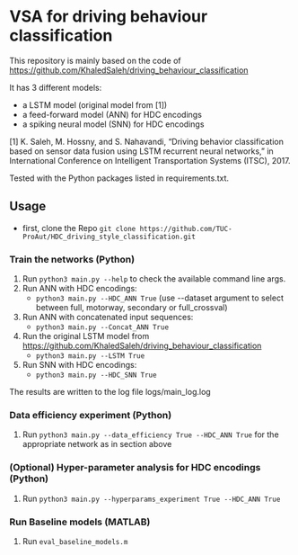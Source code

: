# VSA for driving behaviour classification

This repository is mainly based on the code of https://github.com/KhaledSaleh/driving_behaviour_classification

It has 3 different models:
- a LSTM model (original model from [1])
- a feed-forward model (ANN) for HDC encodings
- a spiking neural model (SNN) for HDC encodings
 
[1] K. Saleh, M. Hossny, and S. Nahavandi, “Driving behavior classification based on sensor data fusion using LSTM recurrent neural networks,” in International Conference on Intelligent Transportation Systems (ITSC), 2017.

Tested with the Python packages listed in requirements.txt.

## Usage 
* first, clone the Repo `git clone https://github.com/TUC-ProAut/HDC_driving_style_classification.git`

### Train the networks (Python)
1. Run `python3 main.py --help` to check the available command line args.
2. Run ANN with HDC encodings:
    * `python3 main.py --HDC_ANN True` (use --dataset argument to select between full, motorway, secondary or full_crossval) 
3. Run ANN with concatenated input sequences:
    * `python3 main.py --Concat_ANN True`
4. Run the original LSTM model from https://github.com/KhaledSaleh/driving_behaviour_classification
    * `python3 main.py --LSTM True`
5. Run SNN with HDC encodings:
    * `python3 main.py --HDC_SNN True`

The results are written to the log file logs/main_log.log

### Data efficiency experiment (Python)
1. Run `python3 main.py --data_efficiency True --HDC_ANN True` for the appropriate network as in section above 

### (Optional) Hyper-parameter analysis for HDC encodings (Python)
1. Run `python3 main.py --hyperparams_experiment True --HDC_ANN True` 

### Run Baseline models (MATLAB)
1. Run `eval_baseline_models.m`

